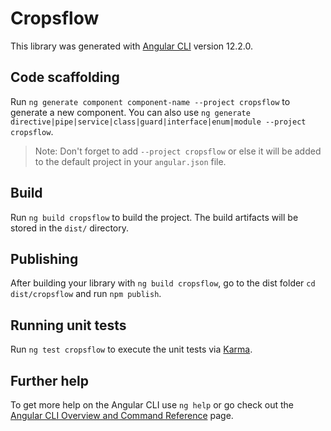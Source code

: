 # Cropsflow

This library was generated with [Angular CLI](https://github.com/angular/angular-cli) version 12.2.0.

## Code scaffolding

Run `ng generate component component-name --project cropsflow` to generate a new component. You can also use `ng generate directive|pipe|service|class|guard|interface|enum|module --project cropsflow`.
> Note: Don't forget to add `--project cropsflow` or else it will be added to the default project in your `angular.json` file. 

## Build

Run `ng build cropsflow` to build the project. The build artifacts will be stored in the `dist/` directory.

## Publishing

After building your library with `ng build cropsflow`, go to the dist folder `cd dist/cropsflow` and run `npm publish`.

## Running unit tests

Run `ng test cropsflow` to execute the unit tests via [Karma](https://karma-runner.github.io).

## Further help

To get more help on the Angular CLI use `ng help` or go check out the [Angular CLI Overview and Command Reference](https://angular.io/cli) page.
